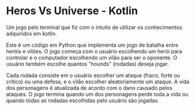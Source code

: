 # Heros Vs Universe - Kotlin
Um jogo pelo terminal que fiz com o intuito de utilizar os conhecimentos adquiridos em kotlin.

Este é um código em Python que implementa um jogo de batalha entre heróis e vilões. O jogo começa com o usuário escolhendo um herói para controlar e o computador escolhendo um vilão para ser o oponente. O usuário também escolhe quantos "hounds" (rodadas) deseja jogar.

Cada rodada consiste em o usuário escolher um ataque (fraco, forte ou crítico) ou uma defesa, e o vilão escolher aleatoriamente um ataque. A vida dos personagens é atualizada de acordo com o dano causado pelos ataques. O jogo termina quando um dos personagens perde toda a vida ou quando todas as rodadas escolhidas pelo usuário são jogadas.
